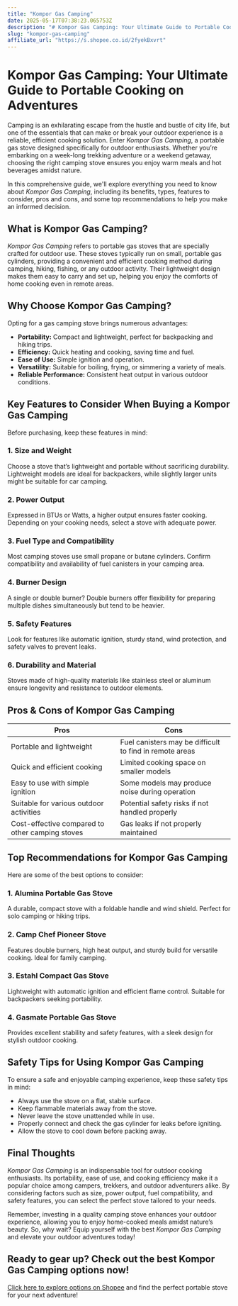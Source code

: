 ```yaml
---
title: "Kompor Gas Camping"
date: 2025-05-17T07:38:23.065753Z
description: "# Kompor Gas Camping: Your Ultimate Guide to Portable Cooking on Adventures..."
slug: "kompor-gas-camping"
affiliate_url: "https://s.shopee.co.id/2fyekBxvrt"
---
```

# Kompor Gas Camping: Your Ultimate Guide to Portable Cooking on Adventures

Camping is an exhilarating escape from the hustle and bustle of city life, but one of the essentials that can make or break your outdoor experience is a reliable, efficient cooking solution. Enter *Kompor Gas Camping*, a portable gas stove designed specifically for outdoor enthusiasts. Whether you’re embarking on a week-long trekking adventure or a weekend getaway, choosing the right camping stove ensures you enjoy warm meals and hot beverages amidst nature.

In this comprehensive guide, we'll explore everything you need to know about *Kompor Gas Camping*, including its benefits, types, features to consider, pros and cons, and some top recommendations to help you make an informed decision.

## What is Kompor Gas Camping?

*Kompor Gas Camping* refers to portable gas stoves that are specially crafted for outdoor use. These stoves typically run on small, portable gas cylinders, providing a convenient and efficient cooking method during camping, hiking, fishing, or any outdoor activity. Their lightweight design makes them easy to carry and set up, helping you enjoy the comforts of home cooking even in remote areas.

## Why Choose Kompor Gas Camping?

Opting for a gas camping stove brings numerous advantages:

- **Portability:** Compact and lightweight, perfect for backpacking and hiking trips.
- **Efficiency:** Quick heating and cooking, saving time and fuel.
- **Ease of Use:** Simple ignition and operation.
- **Versatility:** Suitable for boiling, frying, or simmering a variety of meals.
- **Reliable Performance:** Consistent heat output in various outdoor conditions.

## Key Features to Consider When Buying a Kompor Gas Camping

Before purchasing, keep these features in mind:

### 1. Size and Weight

Choose a stove that’s lightweight and portable without sacrificing durability. Lightweight models are ideal for backpackers, while slightly larger units might be suitable for car camping.

### 2. Power Output

Expressed in BTUs or Watts, a higher output ensures faster cooking. Depending on your cooking needs, select a stove with adequate power.

### 3. Fuel Type and Compatibility

Most camping stoves use small propane or butane cylinders. Confirm compatibility and availability of fuel canisters in your camping area.

### 4. Burner Design

A single or double burner? Double burners offer flexibility for preparing multiple dishes simultaneously but tend to be heavier.

### 5. Safety Features

Look for features like automatic ignition, sturdy stand, wind protection, and safety valves to prevent leaks.

### 6. Durability and Material

Stoves made of high-quality materials like stainless steel or aluminum ensure longevity and resistance to outdoor elements.

## Pros & Cons of Kompor Gas Camping

| **Pros** | **Cons** |
|------------|--------------|
| Portable and lightweight | Fuel canisters may be difficult to find in remote areas |
| Quick and efficient cooking | Limited cooking space on smaller models |
| Easy to use with simple ignition | Some models may produce noise during operation |
| Suitable for various outdoor activities | Potential safety risks if not handled properly |
| Cost-effective compared to other camping stoves | Gas leaks if not properly maintained |

## Top Recommendations for Kompor Gas Camping

Here are some of the best options to consider:

### 1. **Alumina Portable Gas Stove**
A durable, compact stove with a foldable handle and wind shield. Perfect for solo camping or hiking trips.

### 2. **Camp Chef Pioneer Stove**
Features double burners, high heat output, and sturdy build for versatile cooking. Ideal for family camping.

### 3. **Estahl Compact Gas Stove**
Lightweight with automatic ignition and efficient flame control. Suitable for backpackers seeking portability.

### 4. **Gasmate Portable Gas Stove**
Provides excellent stability and safety features, with a sleek design for stylish outdoor cooking.

## Safety Tips for Using Kompor Gas Camping

To ensure a safe and enjoyable camping experience, keep these safety tips in mind:

- Always use the stove on a flat, stable surface.
- Keep flammable materials away from the stove.
- Never leave the stove unattended while in use.
- Properly connect and check the gas cylinder for leaks before igniting.
- Allow the stove to cool down before packing away.

## Final Thoughts

*Kompor Gas Camping* is an indispensable tool for outdoor cooking enthusiasts. Its portability, ease of use, and cooking efficiency make it a popular choice among campers, trekkers, and outdoor adventurers alike. By considering factors such as size, power output, fuel compatibility, and safety features, you can select the perfect stove tailored to your needs.

Remember, investing in a quality camping stove enhances your outdoor experience, allowing you to enjoy home-cooked meals amidst nature’s beauty. So, why wait? Equip yourself with the best *Kompor Gas Camping* and elevate your outdoor adventures today!

## Ready to gear up? Check out the best **Kompor Gas Camping** options now!  
[Click here to explore options on Shopee](https://s.shopee.co.id/2fyekBxvrt) and find the perfect portable stove for your next adventure!